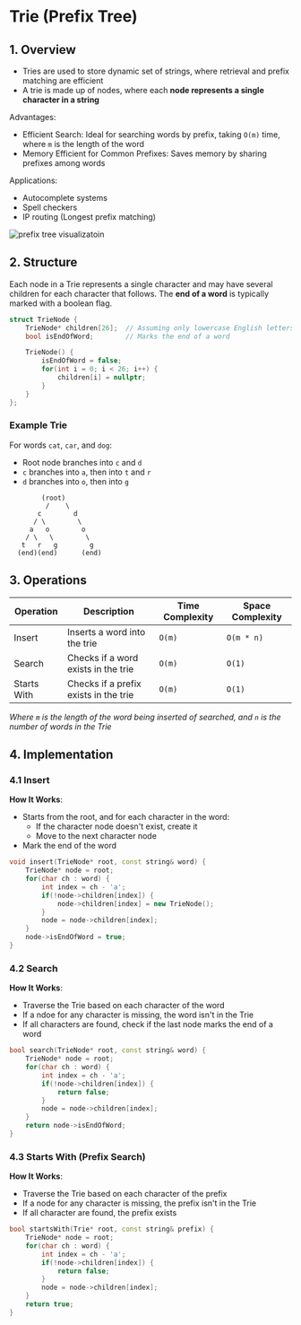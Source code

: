 # Trie (Prefix Tree)

## 1. Overview

- Tries are used to store dynamic set of strings, where retrieval and prefix matching are efficient
- A trie is made up of nodes, where each **node represents a single character in a string**

Advantages:

- Efficient Search: Ideal for searching words by prefix, taking `O(m)` time, where `m` is the length of the word
- Memory Efficient for Common Prefixes: Saves memory by sharing prefixes among words

Applications:

- Autocomplete systems
- Spell checkers
- IP routing (Longest prefix matching)

![prefix tree visualizatoin](https://media.geeksforgeeks.org/wp-content/uploads/20220828232752/Triedatastructure1.png)

## 2. Structure

Each node in a Trie represents a single character and may have several children for each character that follows. The **end of a word** is typically marked with a boolean flag.

```cpp
struct TrieNode {
    TrieNode* children[26];  // Assuming only lowercase English letters (a-z)
    bool isEndOfWord;        // Marks the end of a word

    TrieNode() {
        isEndOfWord = false;
        for(int i = 0; i < 26; i++) {
            children[i] = nullptr;
        }
    }
};
```

### Example Trie

For words `cat`, `car`, and `dog`:

- Root node branches into `c` and `d`
- `c` branches into `a`, then into `t` and `r`
- `d` branches into `o`, then into `g`

```
        (root)
         /    \
       c        d
      / \        \
     a   o        o
    / \   \        \
   t   r   g        g
  (end)(end)      (end)
```

## 3. Operations


| Operation  | Description                           | Time Complexity | Space Complexity |
| ------------ | --------------------------------------- | ----------------- | ------------------ |
| Insert     | Inserts a word into the trie          | `O(m)`          | `O(m * n)`       |
| Search     | Checks if a word exists in the trie   | `O(m)`          | `O(1)`           |
| Starts With | Checks if a prefix exists in the trie | `O(m)`          | `O(1)`           |

*Where `m` is the length of the word being inserted of searched, and `n` is the number of words in the Trie*

## 4. Implementation

### 4.1 Insert

**How It Works**:

- Starts from the root, and for each character in the word:
  - If the character node doesn't exist, create it
  - Move to the next character node
- Mark the end of the word

```cpp
void insert(TrieNode* root, const string& word) {
    TrieNode* node = root;
    for(char ch : word) {
        int index = ch - 'a';
        if(!node->children[index]) {
            node->children[index] = new TrieNode();
        }
        node = node->children[index];
    }
    node->isEndOfWord = true;
}
```

### 4.2 Search

**How It Works**:

- Traverse the Trie based on each character of the word
- If a ndoe for any character is missing, the word isn't in the Trie
- If all characters are found, check if the last node marks the end of a word

```cpp
bool search(TrieNode* root, const string& word) {
    TrieNode* node = root;
    for(char ch : word) {
        int index = ch - 'a';
        if(!node->children[index]) {
            return false;
        }
        node = node->children[index];
    }
    return node->isEndOfWord;
}
```

### 4.3 Starts With (Prefix Search)

**How It Works**:

- Traverse the Trie based on each character of the prefix
- If a node for any character is missing, the prefix isn't in the Trie
- If all character are found, the prefix exists

```cpp
bool startsWith(Trie* root, const string& prefix) {
    TrieNode* node = root;
    for(char ch : word) {
        int index = ch - 'a';
        if(!node->children[index]) {
            return false;
        }
        node = node->children[index];
    }
    return true;
}
```
